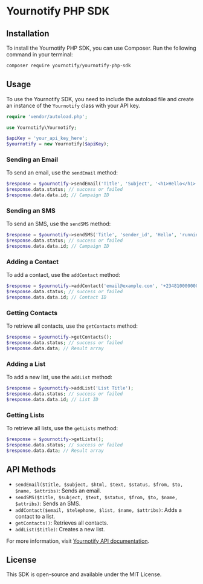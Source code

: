 # Yournotify PHP SDK

## Installation

To install the Yournotify PHP SDK, you can use Composer. Run the following command in your terminal:

```bash
composer require yournotify/yournotify-php-sdk
```

## Usage

To use the Yournotify SDK, you need to include the autoload file and create an instance of the `Yournotify` class with your API key.

```php
require 'vendor/autoload.php';

use Yournotify\Yournotify;

$apiKey = 'your_api_key_here';
$yournotify = new Yournotify($apiKey);
```

### Sending an Email

To send an email, use the `sendEmail` method:

```php
$response = $yournotify->sendEmail('Title', 'Subject', '<h1>Hello</h1>', 'Hello', 'running', 'sender@example.com', 'recipient@example.com', 'Name', 'object{key => value}');
$response.data.status; // success or failed
$response.data.data.id; // Campaign ID
```

### Sending an SMS

To send an SMS, use the `sendSMS` method:

```php
$response = $yournotify->sendSMS('Title', 'sender_id', 'Hello', 'running', '+2348100000000', 'Name', 'object{key => value}');
$response.data.status; // success or failed
$response.data.data.id; // Campaign ID
```

### Adding a Contact

To add a contact, use the `addContact` method:

```php
$response = $yournotify->addContact('email@example.com', '+2348100000000', 'list_id', 'Contact Name');
$response.data.status; // success or failed
$response.data.data.id; // Contact ID
```

### Getting Contacts

To retrieve all contacts, use the `getContacts` method:

```php
$response = $yournotify->getContacts();
$response.data.status; // success or failed
$response.data.data; // Result array
```

### Adding a List

To add a new list, use the `addList` method:

```php
$response = $yournotify->addList('List Title');
$response.data.status; // success or failed
$response.data.data.id; // List ID
```

### Getting Lists

To retrieve all lists, use the `getLists` method:

```php
$response = $yournotify->getLists();
$response.data.status; // success or failed
$response.data.data; // Result array
```

## API Methods

-   `sendEmail($title, $subject, $html, $text, $status, $from, $to, $name, $attribs)`: Sends an email.
-   `sendSMS($title, $subject, $text, $status, $from, $to, $name, $attribs)`: Sends an SMS.
-   `addContact($email, $telephone, $list, $name, $attribs)`: Adds a contact to a list.
-   `getContacts()`: Retrieves all contacts.
-   `addList($title)`: Creates a new list.

For more information, visit [Yournotify API documentation](https://api.yournotify.com/doc).

## License

This SDK is open-source and available under the MIT License.
